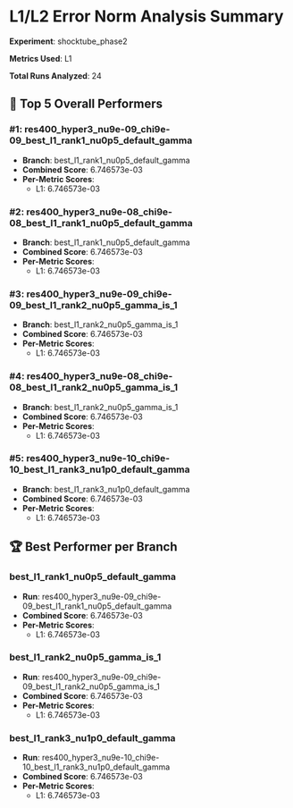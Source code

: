 # L1/L2 Error Norm Analysis Summary

**Experiment**: shocktube_phase2

**Metrics Used**: L1

**Total Runs Analyzed**: 24

## 🥇 Top 5 Overall Performers

### #1: res400_hyper3_nu9e-09_chi9e-09_best_l1_rank1_nu0p5_default_gamma
- **Branch**: best_l1_rank1_nu0p5_default_gamma
- **Combined Score**: 6.746573e-03
- **Per-Metric Scores**:
  - L1: 6.746573e-03

### #2: res400_hyper3_nu9e-08_chi9e-08_best_l1_rank1_nu0p5_default_gamma
- **Branch**: best_l1_rank1_nu0p5_default_gamma
- **Combined Score**: 6.746573e-03
- **Per-Metric Scores**:
  - L1: 6.746573e-03

### #3: res400_hyper3_nu9e-09_chi9e-09_best_l1_rank2_nu0p5_gamma_is_1
- **Branch**: best_l1_rank2_nu0p5_gamma_is_1
- **Combined Score**: 6.746573e-03
- **Per-Metric Scores**:
  - L1: 6.746573e-03

### #4: res400_hyper3_nu9e-08_chi9e-08_best_l1_rank2_nu0p5_gamma_is_1
- **Branch**: best_l1_rank2_nu0p5_gamma_is_1
- **Combined Score**: 6.746573e-03
- **Per-Metric Scores**:
  - L1: 6.746573e-03

### #5: res400_hyper3_nu9e-10_chi9e-10_best_l1_rank3_nu1p0_default_gamma
- **Branch**: best_l1_rank3_nu1p0_default_gamma
- **Combined Score**: 6.746573e-03
- **Per-Metric Scores**:
  - L1: 6.746573e-03

## 🏆 Best Performer per Branch

### best_l1_rank1_nu0p5_default_gamma
- **Run**: res400_hyper3_nu9e-09_chi9e-09_best_l1_rank1_nu0p5_default_gamma
- **Combined Score**: 6.746573e-03
- **Per-Metric Scores**:
  - L1: 6.746573e-03

### best_l1_rank2_nu0p5_gamma_is_1
- **Run**: res400_hyper3_nu9e-09_chi9e-09_best_l1_rank2_nu0p5_gamma_is_1
- **Combined Score**: 6.746573e-03
- **Per-Metric Scores**:
  - L1: 6.746573e-03

### best_l1_rank3_nu1p0_default_gamma
- **Run**: res400_hyper3_nu9e-10_chi9e-10_best_l1_rank3_nu1p0_default_gamma
- **Combined Score**: 6.746573e-03
- **Per-Metric Scores**:
  - L1: 6.746573e-03

